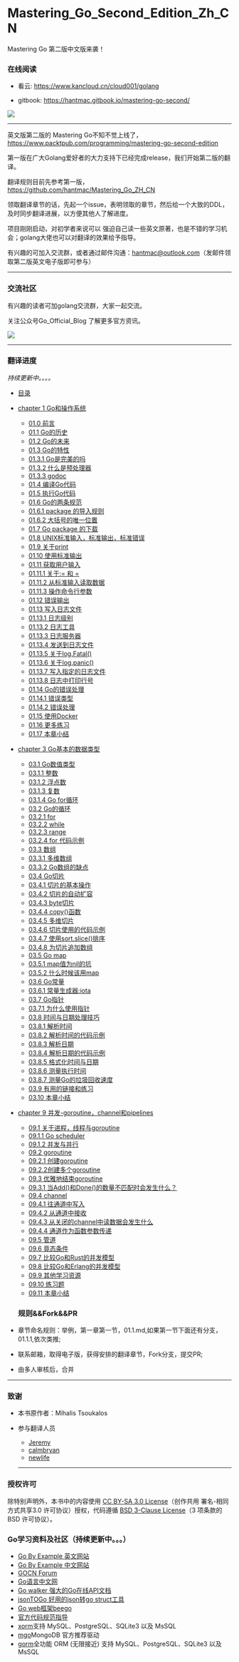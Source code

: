 # Mastering_Go_Second_Edition_Zh_CN
Mastering Go 第二版中文版来袭！
### 在线阅读
- 看云: https://www.kancloud.cn/cloud001/golang

- gitbook: https://hantmac.gitbook.io/mastering-go-second/

![](https://tva1.sinaimg.cn/large/00831rSTgy1gcravfqmndj306b07nq4g.jpg)

-----
英文版第二版的 Mastering Go不知不觉上线了，https://www.packtpub.com/programming/mastering-go-second-edition

第一版在广大Golang爱好者的大力支持下已经完成release，我们开始第二版的翻译。

翻译规则目前先参考第一版，https://github.com/hantmac/Mastering_Go_ZH_CN

领取翻译章节的话，先起一个issue，表明领取的章节，然后给一个大致的DDL，及时同步翻译进展，以方便其他人了解进度。

项目刚刚启动，对初学者来说可以 强迫自己读一些英文原著，也是不错的学习机会；golang大佬也可以对翻译的效果给予指导。

有兴趣的可加入交流群，或者通过邮件沟通：hantmac@outlook.com（发邮件领取第二版英文电子版即可参与）

----
### 交流社区
有兴趣的读者可加golang交流群，大家一起交流。

关注公众号Go_Official_Blog 了解更多官方资讯。

![](https://tva1.sinaimg.cn/large/0081Kckwgy1gkix2xmoj3j305i05imxf.jpg)


-----

### 翻译进度

*持续更新中。。。。*

- [目录]()
- [chapter 1 Go和操作系统](https://github.com/hantmac/Mastering_Go_Second_Edition_Zh_CN/blob/master/eBook/chapter1/01.0.md)
  - [01.0 前言](https://github.com/hantmac/Mastering_Go_Second_Edition_Zh_CN/blob/master/eBook/chapter1/01.0.md)
  - [01.1 Go的历史](https://github.com/hantmac/Mastering_Go_Second_Edition_Zh_CN/blob/master/eBook/chapter1/01.1.md)
  - [01.2 Go的未来](https://github.com/hantmac/Mastering_Go_Second_Edition_Zh_CN/blob/master/eBook/chapter1/01.2.md)
  - [01.3 Go的特性](https://github.com/hantmac/Mastering_Go_Second_Edition_Zh_CN/blob/master/eBook/chapter1/01.3.md)
  - [01.3.1 Go是完美的吗](https://github.com/hantmac/Mastering_Go_Second_Edition_Zh_CN/blob/master/eBook/chapter1/01.3.1.md)
  - [01.3.2 什么是预处理器](https://github.com/hantmac/Mastering_Go_Second_Edition_Zh_CN/blob/master/eBook/chapter1/01.3.2.md)
  - [01.3.3 godoc](https://github.com/hantmac/Mastering_Go_Second_Edition_Zh_CN/blob/master/eBook/chapter1/01.3.3.md)
  - [01.4 编译Go代码](https://github.com/hantmac/Mastering_Go_Second_Edition_Zh_CN/blob/master/eBook/chapter1/01.4.md)
  - [01.5 执行Go代码](https://github.com/hantmac/Mastering_Go_Second_Edition_Zh_CN/blob/master/eBook/chapter1/01.5.md)
  - [01.6 Go的两条规范](https://github.com/hantmac/Mastering_Go_Second_Edition_Zh_CN/blob/master/eBook/chapter1/01.6.md)
  - [01.6.1 package 的导入规则](https://github.com/hantmac/Mastering_Go_Second_Edition_Zh_CN/blob/master/eBook/chapter1/01.6.1.md)
  - [01.6.2 大括号的唯一位置](https://github.com/hantmac/Mastering_Go_Second_Edition_Zh_CN/edit/master/eBook/chapter1/01.6.2.md)
  - [01.7 Go package 的下载](https://github.com/hantmac/Mastering_Go_Second_Edition_Zh_CN/edit/master/eBook/chapter1/01.7.md)
  - [01.8 UNIX标准输入，标准输出，标准错误](https://github.com/hantmac/Mastering_Go_Second_Edition_Zh_CN/edit/master/eBook/chapter1/01.8.md)
  - [01.9 关于print](https://github.com/hantmac/Mastering_Go_Second_Edition_Zh_CN/blob/master/eBook/chapter1/01.9.md)
  - [01.10 使用标准输出](https://github.com/hantmac/Mastering_Go_Second_Edition_Zh_CN/blob/master/eBook/chapter1/01.10.md)
  - [01.11 获取用户输入](https://github.com/hantmac/Mastering_Go_Second_Edition_Zh_CN/blob/master/eBook/chapter1/01.11.md)
  - [01.11.1 关于:= 和 = ](https://github.com/hantmac/Mastering_Go_Second_Edition_Zh_CN/blob/master/eBook/chapter1/01.11.1.md)
  - [01.11.2 从标准输入读取数据](https://github.com/hantmac/Mastering_Go_Second_Edition_Zh_CN/blob/master/eBook/chapter1/01.11.2.md)
  - [01.11.3  操作命令行参数](https://github.com/hantmac/Mastering_Go_Second_Edition_Zh_CN/blob/master/eBook/chapter1/01.11.2.md)
  - [01.12 错误输出](https://github.com/hantmac/Mastering_Go_Second_Edition_Zh_CN/blob/master/eBook/chapter1/01.12.md)
  - [01.13 写入日志文件](https://github.com/hantmac/Mastering_Go_Second_Edition_Zh_CN/blob/master/eBook/chapter1/01.13.md)
  - [01.13.1 日志级别](https://github.com/hantmac/Mastering_Go_Second_Edition_Zh_CN/blob/master/eBook/chapter1/01.13.1.md)
  - [01.13.2 日志工具](https://github.com/hantmac/Mastering_Go_Second_Edition_Zh_CN/blob/master/eBook/chapter1/01.13.2.md)
  - [01.13.3 日志服务器](https://github.com/hantmac/Mastering_Go_Second_Edition_Zh_CN/blob/master/eBook/chapter1/01.13.3.md)
  - [01.13.4 发送到日志文件](https://github.com/hantmac/Mastering_Go_Second_Edition_Zh_CN/blob/master/eBook/chapter1/01.13.4.md)
  - [01.13.5 关于log.Fatal()](https://github.com/hantmac/Mastering_Go_Second_Edition_Zh_CN/blob/master/eBook/chapter1/01.13.5.md)
  - [01.13.6 关于log.panic()](https://github.com/hantmac/Mastering_Go_Second_Edition_Zh_CN/blob/master/eBook/chapter1/01.13.6.md)
  - [01.13.7 写入指定的日志文件](https://github.com/hantmac/Mastering_Go_Second_Edition_Zh_CN/blob/master/eBook/chapter1/01.13.7.md)
  - [01.13.8 日志中打印行号](https://github.com/hantmac/Mastering_Go_Second_Edition_Zh_CN/blob/master/eBook/chapter1/01.13.8.md)
  - [01.14 Go的错误处理](https://github.com/hantmac/Mastering_Go_Second_Edition_Zh_CN/blob/master/eBook/chapter1/01.14.md)
  - [01.14.1 错误类型](https://github.com/hantmac/Mastering_Go_Second_Edition_Zh_CN/blob/master/eBook/chapter1/01.14.1.md)
  - [01.14.2 错误处理](https://github.com/hantmac/Mastering_Go_Second_Edition_Zh_CN/blob/master/eBook/chapter1/01.14.2.md)
  - [01.15 使用Docker](https://github.com/hantmac/Mastering_Go_Second_Edition_Zh_CN/blob/master/eBook/chapter1/01.15.md)
  - [01.16 更多练习](https://github.com/hantmac/Mastering_Go_Second_Edition_Zh_CN/blob/master/eBook/chapter1/01.16.md)
  - [01.17 本章小结](https://github.com/hantmac/Mastering_Go_Second_Edition_Zh_CN/blob/master/eBook/chapter1/01.17.md)
- [chapter 3 Go基本的数据类型](https://github.com/hantmac/Mastering_Go_Second_Edition_Zh_CN/blob/master/eBook/chapter3/03.0.md)
  - [03.1 Go数值类型](https://github.com/hantmac/Mastering_Go_Second_Edition_Zh_CN/blob/master/eBook/chapter3/03.1.md)
  - [03.1.1 整数](https://github.com/hantmac/Mastering_Go_Second_Edition_Zh_CN/blob/master/eBook/chapter3/03.1.1.md)
  - [03.1.2 浮点数](https://github.com/hantmac/Mastering_Go_Second_Edition_Zh_CN/blob/master/eBook/chapter3/03.1.2.md)
  - [03.1.3 复数](https://github.com/hantmac/Mastering_Go_Second_Edition_Zh_CN/blob/master/eBook/chapter3/03.1.3.md)
  - [03.1.4 Go for循环](https://github.com/hantmac/Mastering_Go_Second_Edition_Zh_CN/blob/master/eBook/chapter3/03.1.4.md)
  - [03.2 Go的循环](https://github.com/hantmac/Mastering_Go_Second_Edition_Zh_CN/blob/master/eBook/chapter3/03.2.md)
  - [03.2.1  for](https://github.com/hantmac/Mastering_Go_Second_Edition_Zh_CN/blob/master/eBook/chapter3/03.2.1.md)
  - [03.2.2 while](https://github.com/hantmac/Mastering_Go_Second_Edition_Zh_CN/blob/master/eBook/chapter3/03.2.2.md)
  - [03.2.3 range](https://github.com/hantmac/Mastering_Go_Second_Edition_Zh_CN/blob/master/eBook/chapter3/03.2.3.md)
  - [03.2.4 for 代码示例](https://github.com/hantmac/Mastering_Go_Second_Edition_Zh_CN/blob/master/eBook/chapter3/03.2.4.md)
  - [03.3 数组](https://github.com/hantmac/Mastering_Go_Second_Edition_Zh_CN/blob/master/eBook/chapter3/03.3.md)
  - [03.3.1 多维数组](https://github.com/hantmac/Mastering_Go_Second_Edition_Zh_CN/blob/master/eBook/chapter3/03.3.1.md)
  - [03.3.2 Go数组的缺点](https://github.com/hantmac/Mastering_Go_Second_Edition_Zh_CN/blob/master/eBook/chapter3/03.3.2.md)
  - [03.4 Go切片](https://github.com/hantmac/Mastering_Go_Second_Edition_Zh_CN/blob/master/eBook/chapter3/03.4.md)
  - [03.4.1 切片的基本操作](https://github.com/hantmac/Mastering_Go_Second_Edition_Zh_CN/blob/master/eBook/chapter3/03.4.1.md)
  - [03.4.2 切片的自动扩容](https://github.com/hantmac/Mastering_Go_Second_Edition_Zh_CN/blob/master/eBook/chapter3/03.4.2.md)
  - [03.4.3 byte切片](https://github.com/hantmac/Mastering_Go_Second_Edition_Zh_CN/blob/master/eBook/chapter3/03.4.3.md)
  - [03.4.4 copy()函数](https://github.com/hantmac/Mastering_Go_Second_Edition_Zh_CN/blob/master/eBook/chapter3/03.4.4.md)
  - [03.4.5 多维切片](https://github.com/hantmac/Mastering_Go_Second_Edition_Zh_CN/blob/master/eBook/chapter3/03.4.5.md)
  - [03.4.6 切片使用的代码示例](https://github.com/hantmac/Mastering_Go_Second_Edition_Zh_CN/blob/master/eBook/chapter3/03.4.6.md)
  - [03.4.7 使用sort.slice()排序](https://github.com/hantmac/Mastering_Go_Second_Edition_Zh_CN/blob/master/eBook/chapter3/03.4.7.md)
  - [03.4.8 为切片追加数组](https://github.com/hantmac/Mastering_Go_Second_Edition_Zh_CN/blob/master/eBook/chapter3/03.4.8.md)
  - [03.5 Go map](https://github.com/hantmac/Mastering_Go_Second_Edition_Zh_CN/blob/master/eBook/chapter3/03.5.md)
  - [03.5.1 map值为nil的坑](https://github.com/hantmac/Mastering_Go_Second_Edition_Zh_CN/blob/master/eBook/chapter3/03.5.1.md)
  - [03.5.2 什么时候该用map](https://github.com/hantmac/Mastering_Go_Second_Edition_Zh_CN/blob/master/eBook/chapter3/03.5.2.md)
  - [03.6 Go常量](https://github.com/hantmac/Mastering_Go_Second_Edition_Zh_CN/blob/master/eBook/chapter3/03.6.md)
  - [03.6.1 常量生成器:iota](https://github.com/hantmac/Mastering_Go_Second_Edition_Zh_CN/blob/master/eBook/chapter3/03.6.1.md)
  - [03.7 Go指针](https://github.com/hantmac/Mastering_Go_Second_Edition_Zh_CN/blob/master/eBook/chapter3/03.7.md)
  - [03.7.1 为什么使用指针](https://github.com/hantmac/Mastering_Go_Second_Edition_Zh_CN/blob/master/eBook/chapter3/03.7.1.md)
  - [03.8 时间与日期处理技巧](https://github.com/hantmac/Mastering_Go_Second_Edition_Zh_CN/blob/master/eBook/chapter3/03.8.md)
  - [03.8.1 解析时间](https://github.com/hantmac/Mastering_Go_Second_Edition_Zh_CN/blob/master/eBook/chapter3/03.8.1.md)
  - [03.8.2 解析时间的代码示例](https://github.com/hantmac/Mastering_Go_Second_Edition_Zh_CN/blob/master/eBook/chapter3/03.8.2.md)
  - [03.8.3 解析日期](https://github.com/hantmac/Mastering_Go_Second_Edition_Zh_CN/blob/master/eBook/chapter3/03.8.3.md)
  - [03.8.4 解析日期的代码示例](https://github.com/hantmac/Mastering_Go_Second_Edition_Zh_CN/blob/master/eBook/chapter3/03.8.4.md)
  - [03.8.5 格式化时间与日期](https://github.com/hantmac/Mastering_Go_Second_Edition_Zh_CN/blob/master/eBook/chapter3/03.8.5.md)
  - [03.8.6 测量执行时间](https://github.com/hantmac/Mastering_Go_Second_Edition_Zh_CN/blob/master/eBook/chapter3/03.8.6.md)
  - [03.8.7 测量Go的垃圾回收速度](https://github.com/hantmac/Mastering_Go_Second_Edition_Zh_CN/blob/master/eBook/chapter3/03.8.7.md)
  - [03.9 有用的链接和练习](https://github.com/hantmac/Mastering_Go_Second_Edition_Zh_CN/blob/master/eBook/chapter3/03.9.md)
  - [03.10 本章小结](https://github.com/hantmac/Mastering_Go_Second_Edition_Zh_CN/blob/master/eBook/chapter3/03.10.md)
- [chapter 9 并发-goroutine，channel和pipelines](https://github.com/hantmac/Mastering_Go_Second_Edition_Zh_CN/blob/master/eBook/chapter9/09.0.md)
  - [09.1 关于进程，线程与goroutine](https://github.com/hantmac/Mastering_Go_Second_Edition_Zh_CN/blob/master/eBook/chapter9/09.1.md)
  - [09.1.1 Go scheduler](https://github.com/hantmac/Mastering_Go_Second_Edition_Zh_CN/blob/master/eBook/chapter9/09.1.1.md)
  - [09.1.2 并发与并行](https://github.com/hantmac/Mastering_Go_Second_Edition_Zh_CN/blob/master/eBook/chapter9/09.1.2.md)
  - [09.2 goroutine](https://github.com/hantmac/Mastering_Go_Second_Edition_Zh_CN/blob/master/eBook/chapter9/09.2.md)
  - [09.2.1 创建goroutine](https://github.com/hantmac/Mastering_Go_Second_Edition_Zh_CN/blob/master/eBook/chapter9/09.2.1.md)
  - [09.2.2创建多个goroutine](https://github.com/hantmac/Mastering_Go_Second_Edition_Zh_CN/blob/master/eBook/chapter9/09.2.2.md)
  - [09.3 优雅地结束goroutine](https://github.com/hantmac/Mastering_Go_Second_Edition_Zh_CN/blob/master/eBook/chapter9/09.3.md)
  - [09.3.1 当Add()和Done()的数量不匹配时会发生什么？](https://github.com/hantmac/Mastering_Go_Second_Edition_Zh_CN/blob/master/eBook/chapter9/09.3.1.md)
  - [09.4 channel](https://github.com/hantmac/Mastering_Go_Second_Edition_Zh_CN/blob/master/eBook/chapter9/09.4.md)
  - [09.4.1 往通道中写入](https://github.com/hantmac/Mastering_Go_Second_Edition_Zh_CN/blob/master/eBook/chapter9/09.4.1.md)
  - [09.4.2 从通道中接收](https://github.com/hantmac/Mastering_Go_Second_Edition_Zh_CN/blob/master/eBook/chapter9/09.4.2.md)
  - [09.4.3 从关闭的channel中读数据会发生什么](https://github.com/hantmac/Mastering_Go_Second_Edition_Zh_CN/blob/master/eBook/chapter9/09.4.3.md)
  - [09.4.4 通道作为函数参数传递](https://github.com/hantmac/Mastering_Go_Second_Edition_Zh_CN/blob/master/eBook/chapter9/09.4.4.md)
  - [09.5 管道](https://github.com/hantmac/Mastering_Go_Second_Edition_Zh_CN/blob/master/eBook/chapter9/09.5.md)
  - [09.6 竟态条件](https://github.com/hantmac/Mastering_Go_Second_Edition_Zh_CN/blob/master/eBook/chapter9/09.6.md)
  - [09.7 比较Go和Rust的并发模型](https://github.com/hantmac/Mastering_Go_Second_Edition_Zh_CN/blob/master/eBook/chapter9/09.7.md)
  - [09.8 比较Go和Erlang的并发模型](https://github.com/hantmac/Mastering_Go_Second_Edition_Zh_CN/blob/master/eBook/chapter9/09.8.md)
  - [09.9 其他学习资源](https://github.com/hantmac/Mastering_Go_Second_Edition_Zh_CN/blob/master/eBook/chapter9/09.9.md)
  - [09.10 练习题](https://github.com/hantmac/Mastering_Go_Second_Edition_Zh_CN/blob/master/eBook/chapter9/09.10.md)
  - [09.11 本章小结](https://github.com/hantmac/Mastering_Go_Second_Edition_Zh_CN/blob/master/eBook/chapter9/09.11.md)





  ### 规则&&Fork&&PR

- 章节命名规则：举例，第一章第一节，01.1.md,如果第一节下面还有分支，01.1.1,依次类推;
- 联系邮箱，取得电子版，获得安排的翻译章节，Fork分支，提交PR;
- 由多人审核后，合并

--------
### 致谢

- 本书原作者：Mihalis Tsoukalos
- 参与翻译人员
  - [Jeremy](https://github.com/hantmac)
  - [calmbryan](https://github.com/calmbryan)
  - [newlife](https://github.com/newlife)


  ---------
### 授权许可

除特别声明外，本书中的内容使用 [CC BY-SA 3.0 License](http://creativecommons.org/licenses/by-sa/3.0/)（创作共用 署名-相同方式共享3.0 许可协议）授权，代码遵循 [BSD 3-Clause License](https://github.com/astaxie/build-web-application-with-golang/blob/master/LICENSE.md)（3 项条款的 BSD 许可协议）。

### Go学习资料及社区（持续更新中。。。）
- [Go By Example 英文网站](https://gobyexample.com/)
- [Go By Example 中文网站](https://books.studygolang.com/gobyexample/)
- [GOCN Forum](https://gocn.vip/)
- [Go语言中文网](https://studygolang.com/)
- [Go walker 强大的Go在线API文档](https://gowalker.org/)
- [jsonTOGo 好用的json转go struct工具](https://mholt.github.io/json-to-go/)
- [Go web框架beego](https://beego.me/)
- [官方代码规范指导](https://github.com/golang/go/wiki/CodeReviewComments)
- [xorm](https://github.com/go-xorm/xorm)支持 MySQL、PostgreSQL、SQLite3 以及 MsSQL
- [mgo](http://labix.org/mgo)MongoDB 官方推荐驱动
- [gorm](https://github.com/jinzhu/gorm)全功能 ORM (无限接近) 支持 MySQL、PostgreSQL、SQLite3 以及 MsSQL
